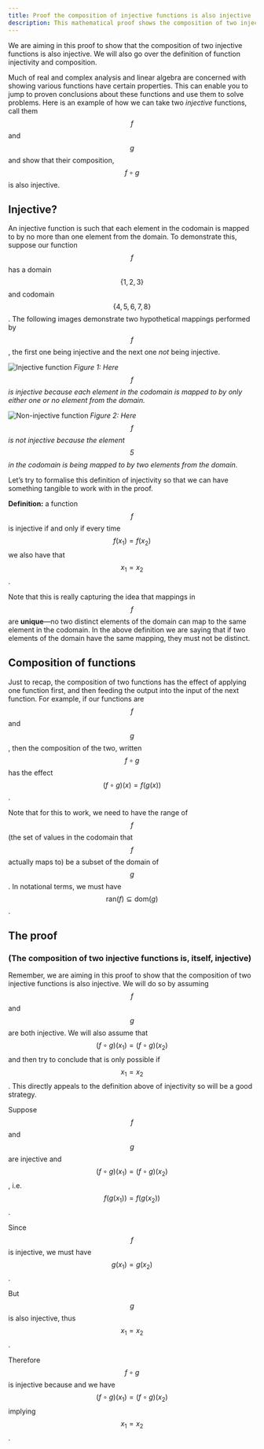 ```yaml
---
title: Proof the composition of injective functions is also injective
description: This mathematical proof shows the composition of two injective functions is also injective. The definition of function injectivity and composition is also covered.
---
```


We are aiming in this proof to show that the composition of two injective functions is also injective. We will also go over the definition of function injectivity and composition.

Much of real and complex analysis and linear algebra are concerned with showing various functions have certain properties. This can enable you to jump to proven conclusions about these functions and use them to solve problems. Here is an example of how we can take two *injective* functions, call them $$f$$ and $$g$$ and show that their composition, $$f \circ g$$ is also injective.

## Injective?
An injective function is such that each element in the codomain is mapped to by no more than one element from the domain. To demonstrate this, suppose our function $$f$$ has a domain $$\{ 1, 2, 3 \}$$ and codomain $$\{ 4, 5, 6, 7, 8 \}$$. The following images demonstrate two hypothetical mappings performed by $$f$$, the first one being injective and the next one *not* being injective.

![Injective function](/assets/css/images/posts/2019/02/10/proof-the-composition-of-injective-functions-is-also-injective/injective-function.svg)
*Figure 1: Here $$f$$ is injective because each element in the codomain is mapped to by only either one or no element from the domain.*

![Non-injective function](/assets/css/images/posts/2019/02/10/proof-the-composition-of-injective-functions-is-also-injective/non-injective-function.svg)
*Figure 2: Here $$f$$ is not injective because the element $$5$$ in the codomain is being mapped to by two elements from the domain.*

Let’s try to formalise this definition of injectivity so that we can have something tangible to work with in the proof.

**Definition:** a function $$f$$ is injective if and only if every time $$f\left( x_1 \right) = f\left( x_2 \right)$$ we also have that $$x_1 = x_2$$.

Note that this is really capturing the idea that mappings in $$f$$ are **unique**—no two distinct elements of the domain can map to the same element in the codomain. In the above definition we are saying that if two elements of the domain have the same mapping, they must not be distinct.

## Composition of functions
Just to recap, the composition of two functions has the effect of applying one function first, and then feeding the output into the input of the next function. For example, if our functions are $$f$$ and $$g$$, then the composition of the two, written $$f \circ g$$ has the effect $$\left( f \circ g \right) \left( x \right) = f \left( g \left( x \right) \right)$$.

Note that for this to work, we need to have the range of $$f$$ (the set of values in the codomain that $$f$$ actually maps to) be a subset of the domain of $$g$$. In notational terms, we must have $$\mathrm{ran}\left( f\right) \subseteq \mathrm{dom}\left( g\right)$$.

## The proof
### (The composition of two injective functions is, itself, injective)
Remember, we are aiming in this proof to show that the composition of two injective functions is also injective. We will do so by assuming $$f$$ and $$g$$ are both injective. We will also assume that $$(f \circ g)(x_1) = (f \circ g)(x_2)$$ and then try to conclude that is only possible if $$x_1 = x_2$$. This directly appeals to the definition above of injectivity so will be a good strategy.

Suppose $$f$$ and $$g$$ are injective and $$(f \circ g)(x_1) = (f \circ g)(x_2)$$, i.e. $$f(g(x_1)) = f(g(x_2))$$. 

Since $$f$$ is injective, we must have $$g(x_1) = g(x_2)$$.

But $$g$$ is also injective, thus $$x_1 = x_2$$. 

Therefore $$f \circ g$$ is injective because and we have $$(f \circ g)(x_1) = (f \circ g)(x_2)$$ implying $$x_1 = x_2$$. 